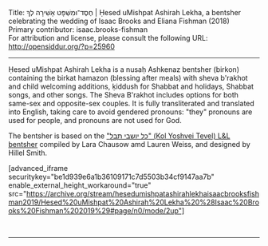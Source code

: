 <html>
<head></head>
<body>
Title: חֶסֶד־וּמִשְׁפָּט אָשִׁירָה לְךָ | Ḥesed uMishpat Ashirah Lekha, a bentsher celebrating the wedding of Isaac Brooks and Eliana Fishman (2018)<br />
Primary contributor: isaac.brooks-fishman<br />
For attribution and license, please consult the following URL: <a href="http://opensiddur.org/?p=25960">http://opensiddur.org/?p=25960</a>
<p />
<hr />

Ḥesed uMishpat Ashirah Lekha is a nusaḥ Ashkenaz bentsher (birkon) containing the birkat hamazon (blessing after meals) with sheva b'rakhot and child welcoming additions, ḳiddush for Shabbat and holidays, Shabbat songs, and other songs. The Sheva B'rakhot includes options for both same-sex and opposite-sex couples. It is fully transliterated and translated into English, taking care to avoid gendered pronouns: "they" pronouns are used for people, and pronouns are not used for God.

The bentsher is based on the <a href="https://opensiddur.org/compilations/birkonim/kol-yoshvei-tevel-the-l-and-l-wedding-bentcher-by-lara-chausow-and-lauren-weiss/">"כל יושבי תבל" (Kol Yoshvei Tevel) L&amp;L bentsher</a> compiled by Lara Chausow amd Lauren Weiss, and designed by Hillel Smith.

[advanced_iframe securitykey="be1d939e6a1b36109171c7d5503b34cf9147aa7b" enable_external_height_workaround="true" src="https://archive.org/stream/hesedumishpatashirahlekhaisaacbrooksfishman2019/Hesed%20uMishpat%20Ashirah%20Lekha%20%28Isaac%20Brooks%20Fishman%202019%29#page/n0/mode/2up"]

&nbsp;

<hr />

&nbsp;
</body>
</html>